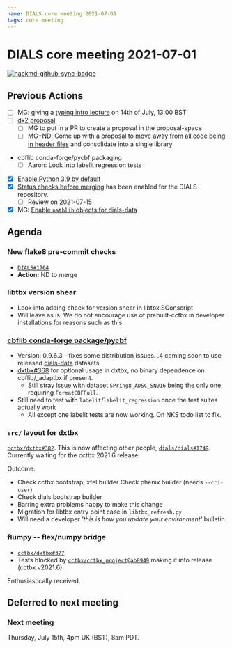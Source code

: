 ```yaml
---
name: DIALS core meeting 2021-07-01
tags: core meeting
---
```


# DIALS core meeting 2021-07-01

[![hackmd-github-sync-badge](https://hackmd.io/ZyuhSADxT1CeI7EIs_A5Rg/badge)](https://hackmd.io/ZyuhSADxT1CeI7EIs_A5Rg)


## Previous Actions

* [ ] MG: giving a [typing intro lecture](https://dials.github.io/kb/core/2020917#typing-mypy) on 14th of July, 13:00 BST
* [ ] [dx2 proposal](https://dials.github.io/kb/core/20210128#dx2-proposal)
	* [ ] MG to put in a PR to create a proposal in the proposal-space
    * [ ] MG+ND: Come up with a proposal to [move away from all code being in header files](https://dials.github.io/kb/core/20201001#overall-architecture-discussion) and consolidate into a single library
- cbflib conda-forge/pycbf packaging
    - [ ] Aaron: Look into labelit regression tests
* [x] [Enable Python 3.9 by default](https://dials.github.io/kb/core/20210617#update-to-python-39-as-default-environment)
* [x] [Status checks before merging](https://dials.github.io/kb/core/20210617#status-checks-before-merging) has been enabled for the DIALS repository.
    * [ ] Review on 2021-07-15
* [x] MG: [Enable `pathlib` objects for dials-data](https://dials.github.io/kb/core/20210617#enable-pathlib-objects-for-dials-data)

## Agenda

### New flake8 pre-commit checks
* [`DIALS#1764`](https://github.com/dials/dials/pull/1764)
* **Action:** ND to merge


### libtbx version shear
* Look into adding check for version shear in libtbx.SConscript 
* Will leave as is. We do not encourage use of prebuilt-cctbx in developer installations for reasons such as this


### [cbflib conda-forge package/pycbf](https://dials.github.io/kb/core/20210520#cbflib-conda-forge-package)

* Version: 0.9.6.3 - fixes some distribution issues. .4 coming soon to use released [dials-data](https://github.com/dials/data/blob/master/dials_data/definitions/pycbf.yml) datasets
* [dxtbx#368](https://github.com/cctbx/dxtbx/pull/368) for optional usage in dxtbx, no binary dependence on cbflib/_adaptbx if present.
    * Still stray issue with dataset `SPring8_ADSC_SN916` being the only one requiring `FormatCBFFull`.
* Still need to test with `labelit`/`labelit_regression` once the test suites actually work
    * All except one labelit tests are now working. On NKS todo list to fix.


### `src/` layout for dxtbx
[`cctbx/dxtbx#382`](https://github.com/cctbx/dxtbx/pull/382).
This is now affecting other people, [`dials/dials#1749`](https://github.com/dials/dials/issues/1749).
Currently waiting for the cctbx 2021.6 release.

Outcome:
- Check cctbx bootstrap, xfel builder Check phenix builder (needs `--cci-user`)
- Check dials bootstrap builder
- Barring extra problems happy to make this change
- Migration for libtbx entry point case in `libtbx_refresh.py`
- Will need a developer *'this is how you update your environment'* bulletin


### flumpy -- flex/numpy bridge
- [`cctbx/dxtbx#377`](https://github.com/cctbx/dxtbx/pull/377)
- Tests blocked by [`cctbx/cctbx_project@ab8949`](https://github.com/cctbx/cctbx_project/commit/ab8949cd765dd31ef8749a5b5950459ffdf35c36) making it into release (cctbx v2021.6)

Enthusiastically received.


## Deferred to next meeting


### Next meeting
Thursday, July 15th, 4pm UK (BST), 8am PDT.
